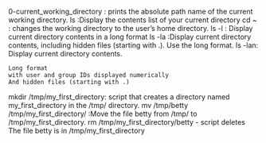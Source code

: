 0-current_working_directory : prints the absolute path name of the current working directory.
ls :Display the contents list of your current directory
cd ~ : changes the working directory to the user’s home directory.
ls -l : Display current directory contents in a long format
ls -la :Display current directory contents, including hidden files (starting with .). Use the long format.
ls -lan: Display current directory contents.

    Long format
    with user and group IDs displayed numerically
    And hidden files (starting with .)
mkdir /tmp/my_first_directory: script that creates a directory named my_first_directory in the /tmp/ directory.
mv /tmp/betty /tmp/my_first_directory/ :Move the file betty from /tmp/ to /tmp/my_first_directory.
rm /tmp/my_first_directory/betty - script deletes The file betty is in /tmp/my_first_directory
